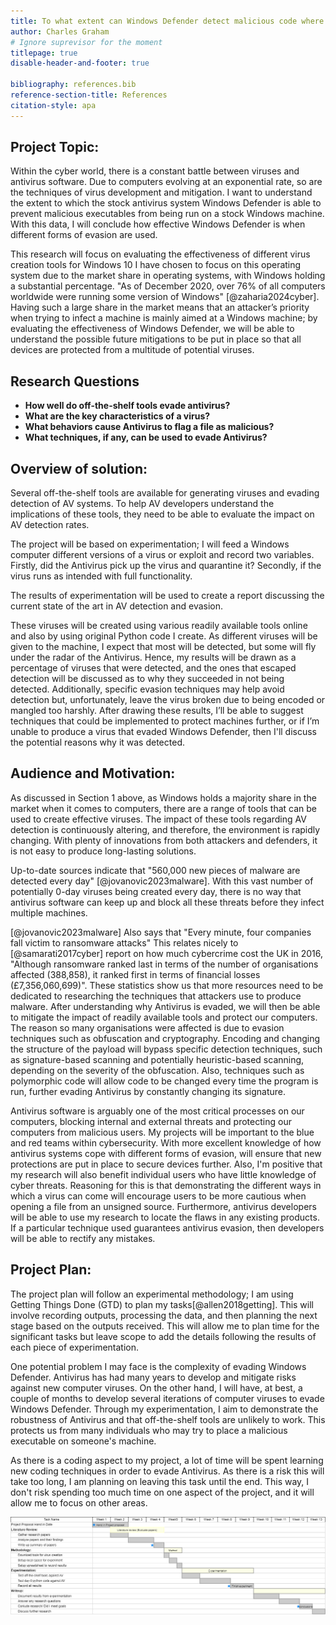 ```yaml
---
title: To what extent can Windows Defender detect malicious code where evasion techniques are used?
author: Charles Graham
# Ignore suprevisor for the moment
titlepage: true
disable-header-and-footer: true

bibliography: references.bib
reference-section-title: References
citation-style: apa
---
```


## Project Topic:

Within the cyber world, there is a constant battle between viruses and antivirus software. Due to computers evolving at an exponential rate, so are the techniques of virus development and mitigation. 
I want to understand the extent to which the stock antivirus system Windows Defender is able to prevent malicious executables from being run on a stock Windows machine. 
With this data, I will conclude how effective Windows Defender is when different forms of evasion are used.  

This research will focus on evaluating the effectiveness of different virus creation tools for Windows 10
I have chosen to focus on this operating system due to the market share in operating systems, with Windows holding a substantial percentage. 
"As of December 2020, over 76% of all computers worldwide were running some version of Windows" [@zaharia2024cyber].
Having such a large share in the market means that an attacker’s priority when trying to infect a machine is mainly aimed at a Windows machine; by evaluating the 
effectiveness of Windows Defender, we will be able to understand the possible future mitigations to be put in place so that all devices are protected from a multitude 
of potential viruses.

## Research Questions

  - **How well do off-the-shelf tools evade antivirus?**
  - **What are the key characteristics of a virus?**
  - **What behaviors cause Antivirus to flag a file as malicious?**
  - **What techniques, if any, can be used to evade Antivirus?**

## Overview of solution:

Several off-the-shelf tools are available for generating viruses and evading detection of AV systems.
To help AV developers understand the implications of these tools, they need to be able to evaluate the impact on AV detection rates.

The project will be based on experimentation; I will feed a Windows computer different versions of a virus or exploit and record two variables. Firstly, 
did the Antivirus pick up the virus and quarantine it? Secondly, if the virus runs as intended with full functionality. 

The results of experimentation will be used to create a report discussing the current state of the art in AV detection and evasion.

These viruses will be created using various readily available tools online and also by using original Python code I create. As different viruses will be given to the machine, I expect that most will be detected, but some will fly under the radar of the Antivirus. Hence, my results will be drawn as a percentage of viruses that were detected, and the ones that escaped detection 
will be discussed as to why they succeeded in not being detected. Additionally, specific evasion techniques may help avoid detection but, unfortunately, leave the virus broken due to being encoded or mangled too harshly.
After drawing these results, I’ll be able to suggest techniques that could be implemented to protect machines further, or if I’m unable to produce a virus that evaded Windows Defender, then I'll discuss the potential reasons why it was detected.

## Audience and Motivation:

As discussed in Section 1 above, as Windows holds a majority share in the market when it comes to computers, there are a range of tools that can be used to create effective viruses.
The impact of these tools regarding AV detection is continuously altering, and therefore, the environment is rapidly changing. With plenty of innovations from both attackers and defenders, it is not easy to produce long-lasting solutions.

Up-to-date sources indicate that "560,000 new pieces of malware are detected every day" [@jovanovic2023malware]. With this vast number of potentially 0-day viruses being created every day, there is no way that antivirus software can keep up and block all these threats before they infect multiple machines. 

[@jovanovic2023malware] Also says that "Every minute, four companies fall victim to ransomware attacks" This relates nicely to [@samarati2017cyber] report on how much cybercrime cost the UK in 2016, "Although ransomware ranked last in terms of the number of organisations affected (388,858), it ranked first in terms of financial losses (£7,356,060,699)". These statistics show us that more resources need to be dedicated to researching the techniques that attackers use to produce malware. After understanding why Antivirus is evaded, we will then be able to mitigate the impact of readily available tools and protect our computers. The reason so many organisations were affected is due to evasion techniques such as obfuscation and cryptography. Encoding and changing the structure of the payload will bypass specific detection techniques, such as signature-based scanning and potentially heuristic-based scanning, depending on the severity of the obfuscation. Also, techniques such as polymorphic code will allow code to be changed every time the program is run, further evading Antivirus by constantly changing its signature.

Antivirus software is arguably one of the most critical processes on our computers, blocking internal and external threats and protecting our computers from malicious 
users. My projects will be important to the blue and red teams within cybersecurity. With more excellent knowledge of how antivirus systems cope with different forms of 
evasion, will ensure that new protections are put in place to secure devices further. Also, I'm positive that my research will also benefit individual users who have little
knowledge of cyber threats. Reasoning for this is that demonstrating the different ways in which a virus can come will encourage users to be more cautious when
opening a file from an unsigned source. Furthermore, antivirus developers will be able to use my research to locate the flaws in any existing products. If a particular technique used guarantees antivirus evasion, then developers will be 
able to rectify any mistakes.

## Project Plan:

The project plan will follow an experimental methodology; I am using Getting Things Done (GTD) to plan my tasks[@allen2018getting]. This will involve recording outputs, processing the data, and then planning the next stage based on the outputs received.
This will allow me to plan time for the significant tasks but leave scope to add the details following the results of each piece of experimentation.

One potential problem I may face is the complexity of evading Windows Defender. Antivirus has had many years to develop and mitigate risks against new computer viruses. On the other hand, I will have, at best, a couple of months to develop several iterations of computer viruses to evade Windows Defender. Through my experimentation, I aim to demonstrate the robustness of Antivirus and that off-the-shelf tools are unlikely to work. This protects us from many individuals who may try to place a malicious executable on someone's machine.

As there is a coding aspect to my project, a lot of time will be spent learning new coding techniques in order to evade Antivirus. As there is a risk this will take too long, I am planning on leaving this task until the end. This way, I don't risk spending too much time on one aspect of the project, and it will allow me to focus on other areas.

![Gantt Chart](gannt2.png)


